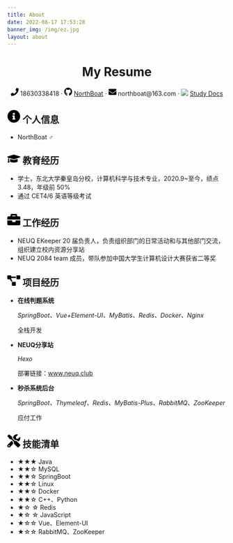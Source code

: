 ```yaml
---
title: About
date: 2022-08-17 17:53:28
banner_img: /img/ez.jpg
layout: about
---
```


 <center>
     <h1>My Resume</h1>
     <div>
         <span>
             <img src="assets/phone-solid.svg" width="18px">
             18630338418
         </span>
         ·
         <span>
             <img src="assets/github-brands.svg" width="18px">
             <a href="https://github.com/NorthBoat">NorthBoat</a>
         </span>
         ·
         <span>
             <img src="assets/envelope-solid.svg" width="18px">
             northboat@163.com
         </span>
         ·
         <span>
         	 <img src="assets/logo.ico" width="18px">
        	 <a href="https://northboat-docs.vercel.app">Study Docs</a>
    	 </span>
 	</div>
</center>


 ## <img src="assets/info-circle-solid.svg" width="30px"> 个人信息 

 - NorthBoat ♂

## <img src="assets/graduation-cap-solid.svg" width="30px"> 教育经历

- 学士，东北大学秦皇岛分校，计算机科学与技术专业，2020.9~至今，绩点 3.48，年级前 50%
- 通过 CET4/6 英语等级考试

## <img src="assets/briefcase-solid.svg" width="30px"> 工作经历

- NEUQ EKeeper 20 届负责人，负责组织部门的日常活动和与其他部门交流，组织建立校内资源分享站
- NEUQ 2084 team 成员，带队参加中国大学生计算机设计大赛获省二等奖

## <img src="assets/project-diagram-solid.svg" width="30px"> 项目经历

- **在线判题系统**

  *SpringBoot、Vue+Element-UI、MyBatis、Redis、Docker、Nginx*

  全栈开发

- **NEUQ分享站**

  *Hexo*

  部署链接：www.neuq.club

- **秒杀系统后台**

  *SpringBoot、Thymeleaf、Redis、MyBatis-Plus、RabbitMQ、ZooKeeper*

  应付工作

## <img src="assets/tools-solid.svg" width="30px"> 技能清单

- ★★★ Java
- ★★☆  MySQL
- ★★☆ SpringBoot
- ★★☆ Linux
- ★★☆ Docker
- ★★☆ C++、Python
- ★☆ ☆  Redis
- ★☆ ☆ JavaScript
- ★☆☆  Vue、Element-UI
- ★☆☆ RabbitMQ、ZooKeeper

